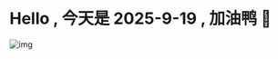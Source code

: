 
# Hello , 今天是 2025-9-19 , 加油鸭 🤭

![img](https://v1.jinrishici.com/all.svg?font-size=18&spacing=4)

